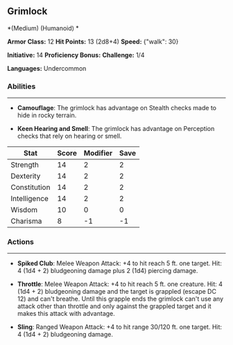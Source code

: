 ## Grimlock
*(Medium) (Humanoid) *

**Armor Class:** 12
**Hit Points:** 13 (2d8+4)
**Speed:** {"walk": 30}

**Initiative:** 14
**Proficiency Bonus:**
**Challenge:** 1/4

**Languages:** Undercommon

### Abilities
 --- 
- **Camouflage**: The grimlock has advantage on Stealth checks made to hide in rocky terrain.

- **Keen Hearing and Smell**: The grimlock has advantage on Perception checks that rely on hearing or smell.



| Stat | Score | Modifier | Save |
| ---- | ---- | ---- | ---- |
| Strength | 14 | 2 | 2 |
| Dexterity | 14 | 2 | 2 |
| Constitution | 14 | 2 | 2 |
| Intelligence | 14 | 2 | 2 |
| Wisdom | 10 | 0 | 0 |
| Charisma | 8 | -1 | -1 |

### Actions
 --- 
- **Spiked Club**: Melee Weapon Attack: +4 to hit  reach 5 ft.  one target. Hit: 4 (1d4 + 2) bludgeoning damage plus 2 (1d4) piercing damage.

- **Throttle**: Melee Weapon Attack: +4 to hit  reach 5 ft.  one creature. Hit: 4 (1d4 + 2) bludgeoning damage  and the target is grappled (escape DC 12) and can't breathe. Until this grapple ends  the grimlock can't use any attack other than throttle and only against the grappled target  and it makes this attack with advantage.

- **Sling**: Ranged Weapon Attack: +4 to hit  range 30/120 ft.  one target. Hit: 4 (1d4 + 2) bludgeoning damage.

